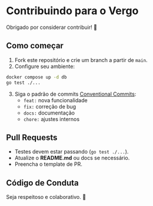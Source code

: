 # Contribuindo para o Vergo

Obrigado por considerar contribuir! 🎉
## Como começar
1. Fork este repositório e crie um branch a partir de `main`.
2. Configure seu ambiente:
```bash
docker compose up -d db
go test ./...
```

3. Siga o padrão de commits [Conventional Commits](https://www.conventionalcommits.org/en/v1.0.0/):
	- `feat:` nova funcionalidade
	- `fix:` correção de bug
	- `docs:` documentação
	- `chore:` ajustes internos

## Pull Requests

- Testes devem estar passando (`go test ./...`).
- Atualize o **README.md** ou docs se necessário.
- Preencha o template de PR.
## Código de Conduta

Seja respeitoso e colaborativo. 🙌